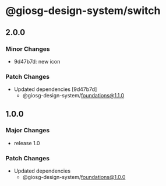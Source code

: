 # @giosg-design-system/switch

## 2.0.0

### Minor Changes

- 9d47b7d: new icon

### Patch Changes

- Updated dependencies [9d47b7d]
  - @giosg-design-system/foundations@1.1.0

## 1.0.0

### Major Changes

- release 1.0

### Patch Changes

- Updated dependencies
  - @giosg-design-system/foundations@1.0.0
